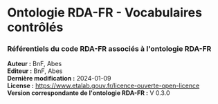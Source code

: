 # Ontologie RDA-FR - Vocabulaires contrôlés

### Référentiels du code RDA-FR associés à l'ontologie RDA-FR

**Auteur :** BnF, Abes \
**Editeur :** BnF, Abes \
**Dernière modification :** 2024-01-09 \
**License :** https://www.etalab.gouv.fr/licence-ouverte-open-licence \
**Version correspondante de l'ontologie RDA-FR :** V 0.3.0
